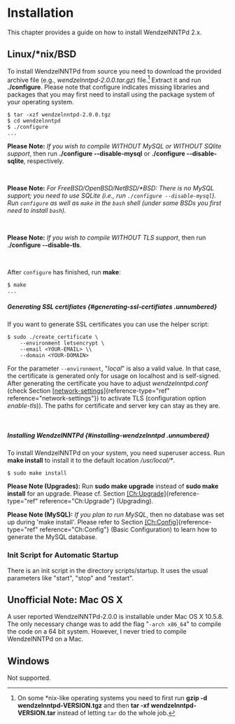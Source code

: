 # Installation

This chapter provides a guide on how to install WendzelNNTPd 2.x.

## Linux/\*nix/BSD

To install WendzelNNTPd from source you need to download the provided
archive file (e.g., *wendzelnntpd-2.0.0.tar.gz*) file.[^1] Extract it
and run **./configure**. Please note that configure indicates missing
libraries and packages that you may first need to install using the
package system of your operating system.

    $ tar -xzf wendzelnntpd-2.0.0.tgz
    $ cd wendzelnntpd
    $ ./configure
    ...

**Please Note:** *If you wish to compile WITHOUT MySQL or WITHOUT SQlite
support*, then run **./configure \--disable-mysql** or **./configure
\--disable-sqlite**, respectively.

 

**Please Note:** *For FreeBSD/OpenBSD/NetBSD/\*BSD: There is no MySQL
support; you need to use SQLite (i.e., run
`./configure --disable-mysql`). Run `configure` as well as `make` in the
`bash` shell (under some BSDs you first need to install `bash`).*

 

**Please Note:** *If you wish to compile WITHOUT TLS support*, then run
**./configure \--disable-tls**.

 

After `configure` has finished, run **make**:

    $ make
    ...

##### Generating SSL certifiates {#generating-ssl-certifiates .unnumbered}

If you want to generate SSL certificates you can use the helper script:

    $ sudo ./create_certificate \
        --environment letsencrypt \
        --email <YOUR-EMAIL> \\
        --domain <YOUR-DOMAIN>

For the parameter `--environment`, "*local*" is also a valid value. In
that case, the certificate is generated only for usage on localhost and
is self-signed. After generating the certificate you have to adjust
*wendzelnntpd.conf* (check
Section [\[network-settings\]](#network-settings){reference-type="ref"
reference="network-settings"}) to activate TLS (configuration option
*enable-tls*)). The paths for certificate and server key can stay as
they are.

 

##### Installing WendzelNNTPd {#installing-wendzelnntpd .unnumbered}

To install WendzelNNTPd on your system, you need superuser access. Run
**make install** to install it to the default location */usr/local/\**.

    $ sudo make install

**Please Note (Upgrades):** Run **sudo make upgrade** instead of **sudo
make install** for an upgrade. Please
cf. Section [\[Ch:Upgrade\]](#Ch:Upgrade){reference-type="ref"
reference="Ch:Upgrade"} (Upgrading).

**Please Note (MySQL):** *If you plan to run MySQL*, then no database
was set up during 'make install'. Please refer to
Section [\[Ch:Config\]](#Ch:Config){reference-type="ref"
reference="Ch:Config"} (Basic Configuration) to learn how to generate
the MySQL database.

### Init Script for Automatic Startup

There is an init script in the directory scripts/startup. It uses the
usual parameters like "start", "stop" and "restart".

## Unofficial Note: Mac OS X

A user reported WendzelNNTPd-2.0.0 is installable under Mac OS X 10.5.8.
The only necessary change was to add the flag "`-arch x86_64`" to
compile the code on a 64 bit system. However, I never tried to compile
WendzelNNTPd on a Mac.

## Windows

Not supported.

[^1]: On some \*nix-like operating systems you need to first run **gzip
    -d wendzelnntpd-VERSION.tgz** and then **tar -xf
    wendzelnntpd-VERSION.tar** instead of letting `tar` do the whole
    job.
